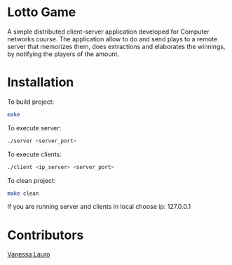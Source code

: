 # Lotto Game
A simple distributed client-server application developed for Computer networks course.
The application allow to do and send plays to a remote server that memorizes them, does extractions and elaborates the winnings, by notifying the players of the amount.

# Installation
To build project:

```sh
make
```
To execute server:

```sh
./server <server_port>
```

To execute clients:

```sh
./client <ip_server> <server_port>
```
To clean project:

```sh
make clean
```

If you are running server and clients in local choose ip: 127.0.0.1

# Contributors
[Vanessa Lauro](https://github.com/vanessalauro95)
